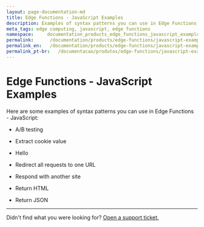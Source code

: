 ```yaml
---
layout: page-documentation-md
title: Edge Functions - JavaScript Examples
description: Examples of syntax patterns you can use in Edge Functions - JavaScript.
meta_tags: edge computing, javascript, edge functions
namespace:     documentation_products_edge_functions_javascript_examples
permalink:      /documentation/products/edge-functions/javascript-examples/
permalink_en:   /documentation/products/edge-functions/javascript-examples/
permalink_pt-br:   /documentacao/produtos/edge-functions/javascript-examples/
---
```

# Edge Functions - JavaScript Examples

Here are some examples of syntax patterns you can use in Edge Functions - JavaScript:

- A/B testing

- Extract cookie value

- Hello

- Redirect all requests to one URL

- Respond with another site

- Return HTML

- Return JSON



---

Didn't find what you were looking for? [Open a support ticket.](https://tickets.azion.com/)
